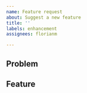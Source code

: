 ```yaml
---
name: Feature request
about: Suggest a new feature
title: ''
labels: enhancement
assignees: florianm

---
```


## Problem
<!-- What problem will this feature solve? Which user group is likely to use it? Which workflow will benefit from it? -->

## Feature
<!-- Please briefly describe the suggested new feature. Bonus points for diagrams or hand-drawn mock-ups! -->
